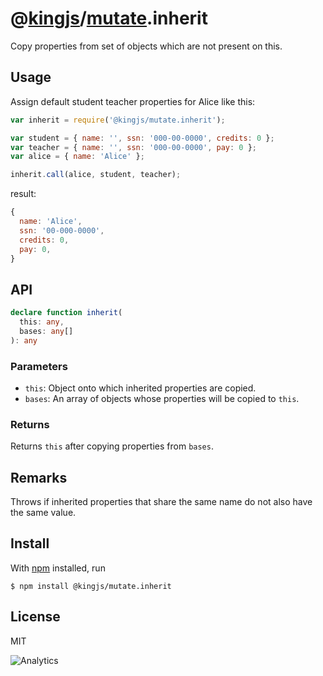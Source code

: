 # @[kingjs](https://www.npmjs.com/package/kingjs)/[mutate](https://www.npmjs.com/package/@kingjs/mutate).inherit
Copy properties from set of objects which are not present on this.
## Usage
Assign default student teacher properties for Alice like this:
```js
var inherit = require('@kingjs/mutate.inherit');

var student = { name: '', ssn: '000-00-0000', credits: 0 };
var teacher = { name: '', ssn: '000-00-0000', pay: 0 };
var alice = { name: 'Alice' };

inherit.call(alice, student, teacher);
```
result:
```js
{
  name: 'Alice',
  ssn: '00-000-0000',
  credits: 0,
  pay: 0,
}
```
## API
```ts
declare function inherit(
  this: any,
  bases: any[]
): any
```
### Parameters
- `this`: Object onto which inherited properties are copied.
- `bases`: An array of objects whose properties will be copied to `this`. 
### Returns
Returns `this` after copying properties from `bases`.
## Remarks
Throws if inherited properties that share the same name do not also have the same value.
## Install
With [npm](https://npmjs.org/) installed, run
```
$ npm install @kingjs/mutate.inherit
```
## License
MIT

![Analytics](https://analytics.kingjs.net/unknown)


  [xxx]: https://www.npmjs.com/package/@kingjs/mutate/inherit
